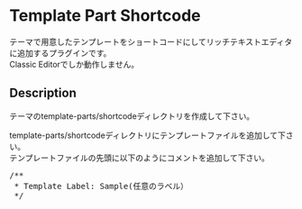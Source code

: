 # Template Part Shortcode
 
テーマで用意したテンプレートをショートコードにしてリッチテキストエディタに追加するプラグインです。  
Classic Editorでしか動作しません。

## Description

テーマのtemplate-parts/shortcodeディレクトリを作成して下さい。

template-parts/shortcodeディレクトリにテンプレートファイルを追加して下さい。  
テンプレートファイルの先頭に以下のようにコメントを追加して下さい。

<pre>
/**
 * Template Label: Sample(任意のラベル）
 */
</pre> 